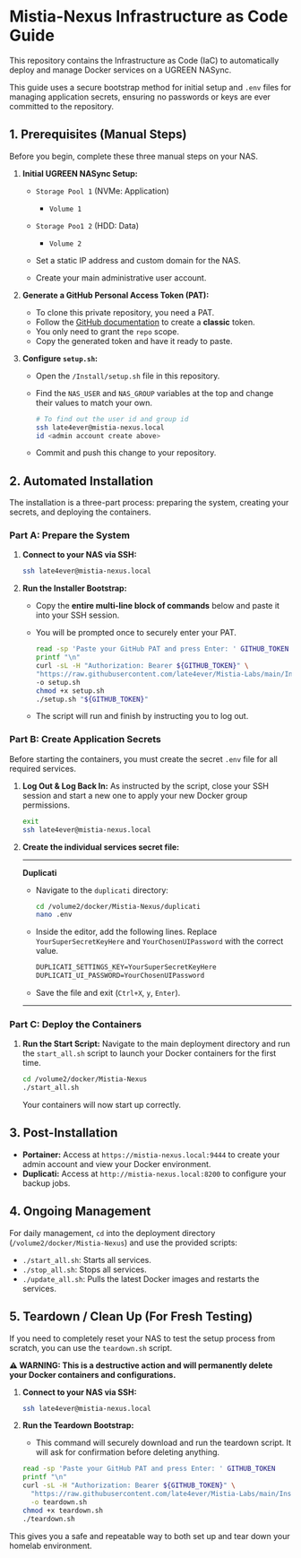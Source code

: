 # Mistia-Nexus Infrastructure as Code Guide

This repository contains the Infrastructure as Code (IaC) to automatically deploy and manage Docker services on a UGREEN NASync.

This guide uses a secure bootstrap method for initial setup and `.env` files for managing application secrets, ensuring no passwords or keys are ever committed to the repository.

## 1. Prerequisites (Manual Steps)

Before you begin, complete these three manual steps on your NAS.

1. **Initial UGREEN NASync Setup:**
   * `Storage Pool 1` (NVMe: Application)
      * `Volume 1`
   * `Storage Poo1 2` (HDD: Data)
      * `Volume 2`

   * Set a static IP address and custom domain for the NAS.
   * Create your main administrative user account.

2. **Generate a GitHub Personal Access Token (PAT):**
    * To clone this private repository, you need a PAT.
    * Follow the [GitHub documentation](https://docs.github.com/en/authentication/keeping-your-account-and-data-secure/managing-your-personal-access-tokens) to create a **classic** token.
    * You only need to grant the `repo` scope.
    * Copy the generated token and have it ready to paste.

3. **Configure `setup.sh`:**
    * Open the `/Install/setup.sh` file in this repository.
    * Find the `NAS_USER` and `NAS_GROUP` variables at the top and change their values to match your own.

        ```bash
        # To find out the user id and group id
        ssh late4ever@mistia-nexus.local
        id <admin account create above>
        ```

    * Commit and push this change to your repository.

## 2. Automated Installation

The installation is a three-part process: preparing the system, creating your secrets, and deploying the containers.

### Part A: Prepare the System

1. **Connect to your NAS via SSH:**

    ```bash
    ssh late4ever@mistia-nexus.local
    ```

2. **Run the Installer Bootstrap:**
    * Copy the **entire multi-line block of commands** below and paste it into your SSH session.
    * You will be prompted once to securely enter your PAT.

        ```bash
        read -sp 'Paste your GitHub PAT and press Enter: ' GITHUB_TOKEN
        printf "\n"
        curl -sL -H "Authorization: Bearer ${GITHUB_TOKEN}" \
        "https://raw.githubusercontent.com/late4ever/Mistia-Labs/main/Install/setup.sh" \
        -o setup.sh
        chmod +x setup.sh
        ./setup.sh "${GITHUB_TOKEN}"
        ```

    * The script will run and finish by instructing you to log out.

### Part B: Create Application Secrets

Before starting the containers, you must create the secret `.env` file for all required services.

1. **Log Out & Log Back In:** As instructed by the script, close your SSH session and start a new one to apply your new Docker group permissions.

    ```bash
    exit
    ssh late4ever@mistia-nexus.local
    ```

2. **Create the individual services secret file:**

    ---

   **Duplicati**
      * Navigate to the `duplicati` directory:

        ```bash
        cd /volume2/docker/Mistia-Nexus/duplicati
        nano .env
        ```

      * Inside the editor, add the following lines. Replace `YourSuperSecretKeyHere` and `YourChosenUIPassword` with the correct value.

        ```txt
        DUPLICATI_SETTINGS_KEY=YourSuperSecretKeyHere
        DUPLICATI_UI_PASSWORD=YourChosenUIPassword
        ```

      * Save the file and exit (`Ctrl+X`, `y`, `Enter`).

    ---

### Part C: Deploy the Containers

1. **Run the Start Script:** Navigate to the main deployment directory and run the `start_all.sh` script to launch your Docker containers for the first time.

    ```bash
    cd /volume2/docker/Mistia-Nexus
    ./start_all.sh
    ```

    Your containers will now start up correctly.

## 3. Post-Installation

* **Portainer:** Access at `https://mistia-nexus.local:9444` to create your admin account and view your Docker environment.
* **Duplicati:** Access at `http://mistia-nexus.local:8200` to configure your backup jobs.

## 4. Ongoing Management

For daily management, `cd` into the deployment directory (`/volume2/docker/Mistia-Nexus`) and use the provided scripts:

* `./start_all.sh`: Starts all services.
* `./stop_all.sh`: Stops all services.
* `./update_all.sh`: Pulls the latest Docker images and restarts the services.

## 5. Teardown / Clean Up (For Fresh Testing)

If you need to completely reset your NAS to test the setup process from scratch, you can use the `teardown.sh` script.

**⚠️ WARNING: This is a destructive action and will permanently delete your Docker containers and configurations.**

1. **Connect to your NAS via SSH:**

    ```bash
    ssh late4ever@mistia-nexus.local
    ```

2. **Run the Teardown Bootstrap:**
    * This command will securely download and run the teardown script. It will ask for confirmation before deleting anything.

    ```bash
    read -sp 'Paste your GitHub PAT and press Enter: ' GITHUB_TOKEN
    printf "\n"
    curl -sL -H "Authorization: Bearer ${GITHUB_TOKEN}" \
      "https://raw.githubusercontent.com/late4ever/Mistia-Labs/main/Install/teardown.sh" \
      -o teardown.sh
    chmod +x teardown.sh
    ./teardown.sh
    ```

This gives you a safe and repeatable way to both set up and tear down your homelab environment.
